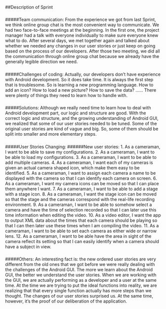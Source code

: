 ##Description of Sprint

#####
#####
#####Team communication:
From the experience we got from last Sprint, we think online group chat is the most convenient way to communicate. We had two face-to-face meetings at the beginning. In the first one, the project manager had a talk with everyone individually to make sure everyone knew what to do. After several days, we met together again and talked about whether we needed any changes in our user stories or just keep on going based on the process of our developers. After those two meeting, we did all the communication through online group chat because we already have the generally legible direction we need.

#####
#####
#####Challenges of coding:
Actually, our developers don’t have experience with Android development. So it does take time. It is always the first step that is troublesome. So is learning a new programming language. How to add an icon? How to load a new picture? How to save the data? …… There were plenty of things they need to learn how to handle with. 

#####
#####
#####Solutions:
Although we really need time to learn how to deal with Android development part, our logic and structure are good. With the correct logic and structure, and the growing understanding of Android GUI, we realized that some of our user stories needed to be tuned. Some of the original user stories are kind of vague and big. So, some of them should be split into smaller and more elementary steps.

#####
#####
#####User Stories Changing:
######New user stories:
        1.	As a cameraman, I want to be able to save my configurations.
        2.	As a cameraman, I want to be able to load my configurations.
        3.	As a cameraman, I want to be able to add multiple cameras.
        4.	As a cameraman, I want each of my cameras is given an actual camera shaped icon, which make them easy to be identified.
        5.	As a cameraman, I want to assign each camera a name to be displayed with the camera so that I can identify each camera on screen.
        6.	As a cameraman, I want my camera icons can be moved so that I can place them anywhere I want.
        7.	As a cameraman, I want to be able to add a stage with a stage icon.
        8.	As a cameraman, I want the stage icon can be moved so that the stage and the cameras correspond with the real-life recording environment.
        9.	As a cameraman, I want to be able to somehow select a camera and have the time of selection recorded so that I can later use this time information when editing the video.
        10.	As a video editor, I want the app to output XML data about the times that each camera should be playing so that I can then later use these times when I am compiling the video.
        11.	As a cameraman, I want to be able to set each camera as either wide or narrow lens.
        12.	As a cameraman, I want to be able have the area in sight of the camera reflect its setting so that I can easily identify when a camera should have a subject in view. 

#####
#####
#####Others:
An interesting fact is: the new ordered user stories are very different from the old ones that we got before we were really dealing with the challenges of the Android GUI. The more we learn about the Android GUI, the better we understand the user stories. When we are working with the GUI, we are actually performing as a developer and a user at the same time. At the time we are trying to put the ideal functions into reality, we are realizing that that every single function actually has more steps than we thought. The changes of our user stories surprised us. At the same time, however, it’s the proof of our deliberation of the application.
